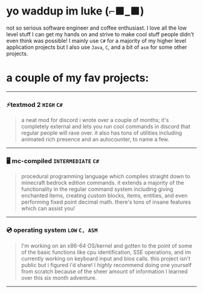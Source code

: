 # yo waddup im luke (⌐■_■)
not so serious software engineer and coffee enthusiast. I love all the low level stuff I can get my hands on and strive to make cool stuff people didn't even think was possible! I mainly use `C#` for a majority of my higher level application projects but I also use `Java`, `C`, and a bit of `asm` for some other projects.

# a couple of my fav projects:

---

### ⚡textmod 2 `HIGH` `C#`
> a neat mod for discord i wrote over a couple of months; it's completely external and lets you run cool commands in discord that regular people will rave over. it also has tons of utilities including animated rich presence and an autocounter, to name a few.

---

### 🖥️ mc-compiled `INTERMEDIATE` `C#`
> procedural programming language which compiles straight down to minecraft bedrock edition commands. it extends a majority of the functionality in the regular command system including giving enchanted items, creating custom blocks, items, entities, and even performing fixed point decimal math. there's tons of insane features which can assist you!

---

### 💿 operating system `LOW` `C, ASM`
> I'm working on an x86-64 OS/kernel and gotten to the point of some of the basic functions like cpu identification, SSE operations, and im currently working on keyboard input and bios calls. this project isn't public but i figured i'd share! I *highly* recommend doing one yourself from scratch because of the sheer amount of information I learned over this six month adventure.

---

